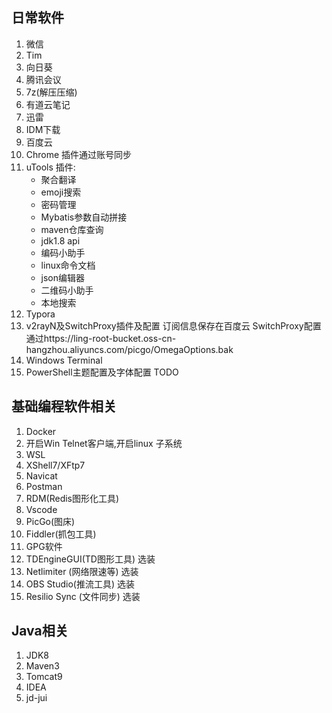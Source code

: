 ## 日常软件
1. 微信
2. Tim
3. 向日葵
4. 腾讯会议
5. 7z(解压压缩)
6. 有道云笔记
7. 迅雷
8. IDM下载
9. 百度云
10. Chrome
   插件通过账号同步
11. uTools
    插件:
    * 聚合翻译
    * emoji搜索
    * 密码管理
    * Mybatis参数自动拼接
    * maven仓库查询
    * jdk1.8 api
    * 编码小助手
    * linux命令文档
    * json编辑器
    * 二维码小助手
    * 本地搜索
12. Typora
13. v2rayN及SwitchProxy插件及配置
   订阅信息保存在百度云
   SwitchProxy配置通过https://ling-root-bucket.oss-cn-hangzhou.aliyuncs.com/picgo/OmegaOptions.bak
14. Windows Terminal
15. PowerShell主题配置及字体配置 TODO
## 基础编程软件相关
1. Docker
2. 开启Win Telnet客户端,开启linux 子系统
3. WSL
4. XShell7/XFtp7
5. Navicat
6. Postman
7.  RDM(Redis图形化工具)
8.  Vscode
9.  PicGo(图床)
10. Fiddler(抓包工具)
11. GPG软件
12. TDEngineGUI(TD图形工具) 选装
13. Netlimiter (网络限速等) 选装 
14. OBS Studio(推流工具) 选装
15. Resilio Sync (文件同步) 选装

## Java相关
1. JDK8
2. Maven3
3. Tomcat9
4. IDEA
5. jd-jui